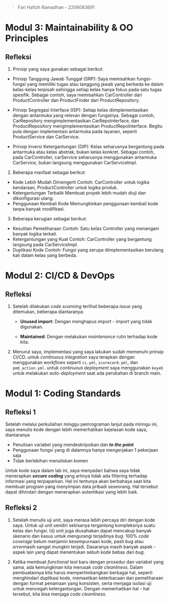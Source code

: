 > Fari Hafizh Ramadhan - 2206083691

# Modul 3: Maintainability & OO Principles

## Refleksi

1. Prinsip yang saya gunakan sebagai berikut:
- Prinsip Tanggung Jawab Tunggal (SRP): Saya memisahkan fungsi-fungsi yang memiliki tugas atau tanggung jawab yang berbeda ke dalam kelas-kelas terpisah sehingga setiap kelas hanya fokus pada satu tugas spesifik. Sebagai contoh, saya memisahkan CarController dari ProductController dan ProductFinder dari ProductRepository. 

- Prinsip Segregasi Interface (ISP): Setiap kelas diimplementasikan dengan antarmuka yang relevan dengan fungsinya. Sebagai contoh, CarRepository mengimplementasikan CarRepoInterface, dan ProductRepository mengimplementasikan ProductRepoInterface. Begitu pula dengan implementasi antarmuka pada layanan, seperti ProductService dan CarService.

- Prinsip Inversi Ketergantungan (DIP): Kelas seharusnya bergantung pada antarmuka atau kelas abstrak, bukan kelas konkret. Sebagai contoh, pada CarController, carService seharusnya menggunakan antarmuka CarService, bukan langsung menggunakan CarServiceImpl.

2. Beberapa manfaat sebagai berikut:
- Kode Lebih Mudah Dimengerti
Contoh: CarController untuk logika kendaraan, ProductController untuk logika produk.
- Ketergantungan Terbalik
Membuat proyek lebih mudah diuji dan dikonfigurasi ulang.
- Penggunaan Kembali Kode
Memungkinkan penggunaan kembali kode tanpa banyak modifikasi.

3. Beberapa kerugian sebagai berikut:
- Kesulitan Pemeliharaan
Contoh: Satu kelas Controller yang menangani banyak logika terkait.
- Ketergantungan yang Kuat
Contoh: CarController yang bergantung langsung pada CarServiceImpl.
- Duplikasi Kode
Contoh: Fungsi yang serupa diimplementasikan berulang kali dalam kelas yang berbeda.
# Modul 2: CI/CD & DevOps

## Refleksi

1. Setelah dilakukan *code scanning* terlihat beberapa *issue* yang ditemukan, beberapa diantaranya:
   - **Unused import**:
   Dengan menghapus import - import yang tidak digunakan.

   - **Maintained**:
   Dengan melakukan *maintenance* rutin terhadap kode kita.
   

2. Menurut saya, implementasi yang saya lakukan sudah memenuhi prinsip CI/CD.
   untuk *continuous integration* saya terapkan dengan menggunakan *workflows* seperti `ci.yml`, `scorecard.yml`, dan `pmd_action.yml`.
   untuk *continuous deployment* saya menggunakan `koyeb` untuk melakukan *auto-deployment* saat ada perubahan di branch main.

# Modul 1: Coding Standards

## Refleksi 1

Setelah melalui perkuliahan minggu pemrograman lanjut pada minngu ini, saya menulis kode dengan lebih memerhatikan
kejelasan kode saya, diantaranya

- Penulisan variabel yang mendeskripsikan dan ***to the point***
- Penggunaan fungsi yang di dalamnya hanya mengerjakan 1 pekerjaan saja
- Tidak berlebihan menuliskan komen

Untuk kode saya dalam lab ini, saya menyadari bahwa saya tidak menerapkan ***secure coding*** yang artinya tidak ada
filtering terhadap informasi yang terpaparkan. Hal ini tentunya akan berbahaya
saat kita membuat program yang menyimpan data pribadi seseorang. Hal tersebut dapat dihindari
dengan menerapkan autentikasi yang lebih baik.

## Refleksi 2

1. Setelah menulis uji unit, saya merasa lebih percaya diri dengan kode saya.
   Untuk uji unit sendiri sebisanya tergantung kompleksnya suatu kelas dan fungsi.
   Uji unit juga diusahakan dapat mencakup banyak skenario dan kasus untuk mengurangi
   terjadinya *bug*. 100% *code coverage* belum menjamin kesempurnaan kode, pasti *bug* atau *error*masih sangat mungkin terjadi. Dasaranya masih banyak aspek - aspek lain yang dapat menentukan sebuh kode bebas dari *bug*.


2. Ketika membuat *functional test* baru dengan prosedur dan variabel yang sama, ada kemungkinan kita merusak *code cleanliness*.
   Dalam pembuatannya kita harus mempertimbangkan berbagai hal, seperti menghindari duplikasi kode, memastikan keterbacaan dan
   pemeliharaan dengan format penamaan yang konsisten, serta menjaga isolasi uji untuk mencegah ketergantungan. Dengan memerhatikan hal - hal
   tersebut, kita bisa menjaga *code cleanliness*.